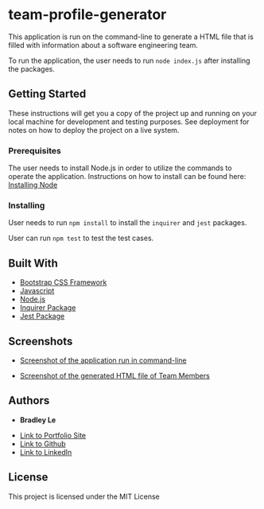 # team-profile-generator

This application is run on the command-line to generate a HTML file that is filled with information about a software engineering team.

To run the application, the user needs to run `node index.js` after installing the packages.

## Getting Started

These instructions will get you a copy of the project up and running on your local machine for development and testing purposes. See deployment for notes on how to deploy the project on a live system.

### Prerequisites

The user needs to install Node.js in order to utilize the commands to operate the application.
Instructions on how to install can be found here: [Installing Node](https://nodejs.org/en/download/)

### Installing

User needs to run `npm install` to install the `inquirer` and `jest` packages.

User can run `npm test` to test the test cases.

## Built With

* [Bootstrap CSS Framework](https://getbootstrap.com/docs/5.1/getting-started/introduction/)
* [Javascript](https://developer.mozilla.org/en-US/docs/Web/JavaScript)
* [Node.js](https://nodejs.org/en/docs/)
* [Inquirer Package](https://www.npmjs.com/package/inquirer)
* [Jest Package](https://jestjs.io/docs/getting-started)

## Screenshots

* [Screenshot of the application run in command-line](images/screenshot1.jpg)

* [Screenshot of the generated HTML file of Team Members](images/screenshot2.jpg)

## Authors

* **Bradley Le** 

- [Link to Portfolio Site](https://pentazoned.github.io/portfolio-v2/)
- [Link to Github](https://github.com/PentaZoned)
- [Link to LinkedIn](https://www.linkedin.com/in/bradley-le-/)

## License

This project is licensed under the MIT License 
